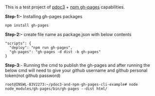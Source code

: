 This is a test project of [pdoc3](https://pdoc3.github.io/pdoc/) + [npm gh-pages](https://www.npmjs.com/package/gh-pages-cli)  capabilities.

**Step-1:-** Installing gh-pages packages

```
npm install gh-pages
```

**Step-2:-** create file name as package.json with below contents 
```
"scripts": {
  "deploy": "npm run gh-pages",
  "gh-pages": "gh-pages -d dist -b gh-pages"
}
```

**Step-3**:- Running the cmd to publish the gh-pages and after running the below cmd will need to give your github username and github personal token(not github password)
```
root@INSWL-B3V2273:~/pdoc3-and-npm-gh-pages-cli-example# node node_modules/gh-pages/bin/gh-pages --dist html/
```



